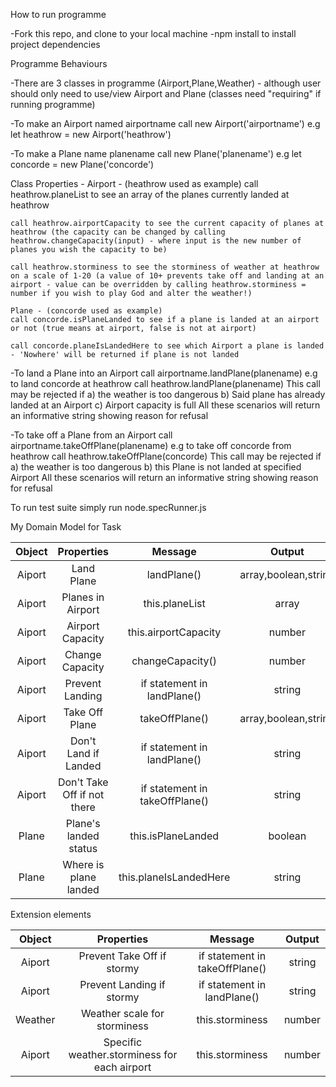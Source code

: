 How to run programme

 -Fork this repo, and clone to your local machine
 -npm install to install project dependencies
 
Programme Behaviours

 -There are 3 classes in programme (Airport,Plane,Weather) - although user should only need to use/view Airport and Plane (classes need "requiring" if running programme)

  -To make an Airport named airportname call new Airport('airportname') 
 e.g let heathrow = new Airport('heathrow')

 -To make a Plane name planename call new Plane('planename') 
 e.g let concorde = new Plane('concorde')

 Class Properties - Airport - (heathrow used as example)
    call heathrow.planeList to see an array of the planes currently landed at heathrow

    call heathrow.airportCapacity to see the current capacity of planes at heathrow (the capacity can be changed by calling heathrow.changeCapacity(input) - where input is the new number of planes you wish the capacity to be)

    call heathrow.storminess to see the storminess of weather at heathrow on a scale of 1-20 (a value of 10+ prevents take off and landing at an airport - value can be overridden by calling heathrow.storminess = number if you wish to play God and alter the weather!)

    Plane - (concorde used as example)
    call concorde.isPlaneLanded to see if a plane is landed at an airport or not (true means at airport, false is not at airport)
        
    call concorde.planeIsLandedHere to see which Airport a plane is landed - 'Nowhere' will be returned if plane is not landed

 -To land a Plane into an Airport call airportname.landPlane(planename) 
 e.g to land concorde at heathrow call heathrow.landPlane(planename)
 This call may be rejected if a) the weather is too dangerous
 b) Said plane has already landed at an Airport
 c) Airport capacity is full
 All these scenarios will return an informative string showing reason for refusal

 -To take off a Plane from an Airport call airportname.takeOffPlane(planename)
 e.g to take off concorde from heathrow call heathrow.takeOffPlane(concorde)
 This call may be rejected if a) the weather is too dangerous
 b) this Plane is not landed at specified Airport
 All these scenarios will return an informative string showing reason for refusal


To run test suite simply run
   node.specRunner.js


My Domain Model for Task

| Object | Properties                  | Message                        | Output               |
| :----: | :-------------------------: | :----------------------------: | :------------------: |
| Aiport | Land Plane                  | landPlane()                    | array,boolean,string |
| Aiport | Planes in Airport           | this.planeList                 | array                |
| Aiport | Airport Capacity            | this.airportCapacity           | number               |
| Aiport | Change Capacity             | changeCapacity()               | number               |
| Aiport | Prevent Landing             | if statement in landPlane()    | string               |
| Aiport | Take Off Plane              | takeOffPlane()                 | array,boolean,string |
| Aiport | Don't Land if Landed        | if statement in landPlane()    | string               |
| Aiport | Don't Take Off if not there | if statement in takeOffPlane() | string               |
| Plane  | Plane's landed status       | this.isPlaneLanded             | boolean              |
| Plane  | Where is plane landed       | this.planeIsLandedHere         | string               |

Extension elements

| Object  | Properties                                   | Message                        | Output |
| :-----: |:--------------------------------------------:| :-----------------------------:| :----: |
| Aiport  | Prevent Take Off if stormy                   | if statement in takeOffPlane() | string |
| Aiport  | Prevent Landing if stormy                    | if statement in landPlane()    | string |
| Weather | Weather scale for storminess                 | this.storminess                | number |
| Aiport  | Specific weather.storminess for each airport | this.storminess                | number |



